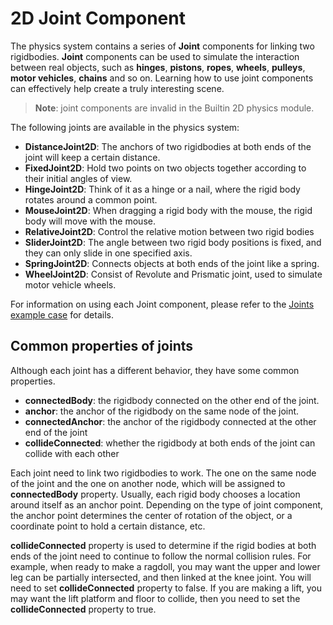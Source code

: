 # 2D Joint Component

The physics system contains a series of __Joint__ components for linking two rigidbodies. **Joint** components can be used to simulate the interaction between real objects, such as __hinges__, __pistons__, __ropes__, __wheels__, __pulleys__, __motor vehicles__, __chains__ and so on. Learning how to use joint components can effectively help create a truly interesting scene.

> __Note__: joint components are invalid in the Builtin 2D physics module.

The following joints are available in the physics system:

- __DistanceJoint2D__: The anchors of two rigidbodies at both ends of the joint will keep a certain distance.
- __FixedJoint2D__: Hold two points on two objects together according to their initial angles of view.
- __HingeJoint2D__: Think of it as a hinge or a nail, where the rigid body rotates around a common point.
- __MouseJoint2D__: When dragging a rigid body with the mouse, the rigid body will move with the mouse.
- __RelativeJoint2D__: Control the relative motion between two rigid bodies
- __SliderJoint2D__: The angle between two rigid body positions is fixed, and they can only slide in one specified axis.
- __SpringJoint2D__: Connects objects at both ends of the joint like a spring.
- __WheelJoint2D__: Consist of Revolute and Prismatic joint, used to simulate motor vehicle wheels.

For information on using each Joint component, please refer to the [Joints example case](https://github.com/cocos-creator/test-cases-3d/tree/v3.5/assets/cases/dragonbones) for details.

## Common properties of joints

Although each joint has a different behavior, they have some common properties.

- __connectedBody__: the rigidbody connected on the other end of the joint.
- __anchor__: the anchor of the rigidbody on the same node of the joint.
- __connectedAnchor__: the anchor of the rigidbody connected at the other end of the joint
- __collideConnected__: whether the rigidbody at both ends of the joint can collide with each other

Each joint need to link two rigidbodies to work. The one on the same node of the joint and the one on another node, which will be assigned to **connectedBody** property. Usually, each rigid body chooses a location around itself as an anchor point. Depending on the type of joint component, the anchor point determines the center of rotation of the object, or a coordinate point to hold a certain distance, etc.

**collideConnected** property is used to determine if the rigid bodies at both ends of the joint need to continue to follow the normal collision rules. For example, when ready to make a ragdoll, you may want the upper and lower leg can be partially intersected, and then linked at the knee joint. You will need to set **collideConnected** property to false. If you are making a lift, you may want the lift platform and floor to collide, then you need to set the **collideConnected** property to true.
